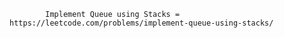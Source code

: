             Implement Queue using Stacks = https://leetcode.com/problems/implement-queue-using-stacks/
